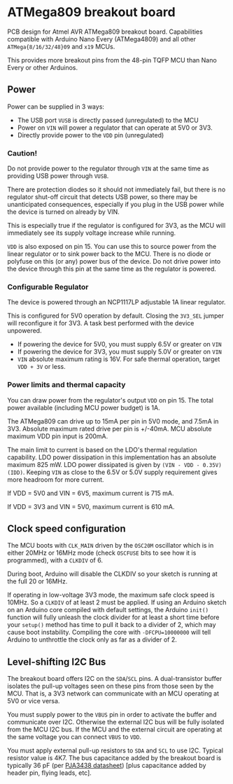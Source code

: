
# ATMega809 breakout board

PCB design for Atmel AVR ATMega809 breakout board. Capabilities compatible
with Arduino Nano Every (ATMega4809) and all other `ATMega{8/16/32/48}09`
and `x19` MCUs.

This provides more breakout pins from the 48-pin TQFP MCU than Nano Every
or other Arduinos.

## Power

Power can be supplied in 3 ways:

* The USB port `VUSB` is directly passed (unregulated) to the MCU
* Power on `VIN` will power a regulator that can operate at 5V0 or 3V3.
* Directly provide power to the `VDD` pin (unregulated)

### Caution!

Do not provide power to the regulator through `VIN` at the same time as
providing USB power through `VUSB`.

There are protection diodes so it should not immediately fail, but there is no
regulator shut-off circuit that detects USB power, so there may be unanticipated
consequences, especially if you plug in the USB power while the device is turned
on already by VIN.

This is especially true if the regulator is configured for 3V3, as the MCU will
immediately see its supply voltage increase while running.

`VDD` is also exposed on pin 15. You can use this to source power from the
linear regulator or to sink power back to the MCU. There is no diode or polyfuse
on this (or any) power bus of the device. Do not drive power into the device
through this pin at the same time as the regulator is powered.

### Configurable Regulator

The device is powered through an NCP1117LP adjustable 1A linear regulator.

This is configured for 5V0 operation by default. Closing the `3V3_SEL` jumper will
reconfigure it for 3V3. A task best performed with the device unpowered.

* If powering the device for 5V0, you must supply 6.5V or greater on `VIN`
* If powering the device for 3V3, you must supply 5.0V or greater on `VIN`
* `VIN` absolute maximum rating is 16V. For safe thermal operation, target
  `VDD + 3V` or less.

### Power limits and thermal capacity

You can draw power from the regulator's output `VDD` on pin 15. The total
power available (including MCU power budget) is 1A.

The ATMega809 can drive up to 15mA per pin in 5V0 mode, and 7.5mA in 3V3.
Absolute maximum rated drive per pin is +/-40mA. MCU absolute maximum VDD pin
input is 200mA.

The main limit to current is based on the LDO's thermal regulation capability.
LDO power dissipation in this implementation has an absolute maximum 825 mW. LDO
power dissipated is given by `(VIN - VDD - 0.35V)(IDD)`. Keeping `VIN` as close
to the 6.5V or 5.0V supply requirement gives more headroom for more current.

If VDD = 5V0 and VIN = 6V5, maximum current is 715 mA.

If VDD = 3V3 and VIN = 5V0, maximum current is 610 mA.


## Clock speed configuration

The MCU boots with `CLK_MAIN` driven by the `OSC20M` oscillator which is in
either 20MHz or 16MHz mode (check `OSCFUSE` bits to see how it is programmed),
with a `CLKDIV` of 6.

During boot, Arduino will disable the CLKDIV so your sketch is running at
the full 20 or 16MHz.

If operating in low-voltage 3V3 mode, the maximum safe clock speed is 10MHz.  So
a `CLKDIV` of at least 2 must be applied. If using an Arduino sketch on an
Arduino core compiled with default settings, the Arduino `init()` function will
fully unleash the clock divider for at least a short time before your `setup()`
method has time to pull it back to a divider of 2, which may cause boot
instability. Compiling the core with `-DFCPU=10000000` will tell Arduino to
unthrottle the clock only as far as a divider of 2.

## Level-shifting I2C Bus

The breakout board offers I2C on the `SDA`/`SCL` pins. A dual-transistor buffer
isolates the pull-up voltages seen on these pins from those seen by the MCU.
That is, a 3V3 network can communicate with an MCU operating at 5V0 or vice
versa.

You must supply power to the `VBUS` pin in order to activate the buffer and
communicate over I2C. Otherwise the external I2C bus will be fully isolated from
the MCU I2C bus. If the MCU and the external circuit are operating at the same
voltage you can connect `VBUS` to `VDD`.

You must apply external pull-up resistors to `SDA` and `SCL` to use I2C.
Typical resistor value is 4K7. The bus capacitance added by the breakout
board is typically 36 pF (per [PJA3438
datasheet](https://www.panjit.com.tw/upload/datasheet/PJA3438-AU.pdf))
[plus capacitance added by header pin, flying leads, etc].

